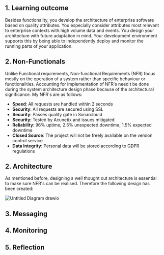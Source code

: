 ## 1. Learning outcome
Besides functionality, you develop the architecture of enterprise software based on quality attributes. You especially consider attributes most relevant to enterprise contexts with high volume data and events. You design your architecture with future adaptation in mind. Your development environment supports this by being able to independently deploy and monitor the running parts of your application.

## 2. Non-Functionals
Unlike Functional requirements, Non-functional Requirements (NFR) focus mostly on the operation of a system rather than specific behaviour or functionalities. Accounting for implementation of NFR's need t be done during the system architecture design phase because of the architectural significance. My NFR's are as follows:

- **Speed**: All requests are handled within 2 seconds
- **Security**: All requests are secured using SSL
- **Security**: Passes quality gate in Sonarclould
- **Security**: Tested by Acunetix and issues mitigated
- **Reliability**: 96% uptime, 2.5% unexpected downtime, 1.5% expected downtime
- **Closed Source**: The project will not be freely available on the version control service
- **Data Integrity**: Personal data will be stored according to GDPR regulations

## 2. Architecture
As mentioned before, designing a well thought out architecture is essential to make sure NFR's can be realised. Therefore the following design has been created:

![Untitled Diagram drawio](https://user-images.githubusercontent.com/46562627/190365632-2873bd85-dd6a-4336-8fa1-f2bbb12972a2.png)


## 3. Messaging

## 4. Monitoring

## 5. Reflection
